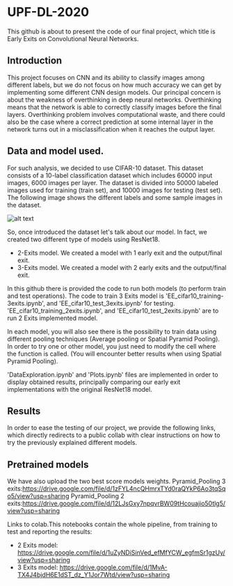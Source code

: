 # UPF-DL-2020

This github is about to present the code of our final project, which title is Early Exits on Convolutional Neural Networks.


## Introduction
This project focuses on CNN and its ability to classify images among different labels, but we do not focus on how much 
accuracy we can get by implementing some different CNN design models. Our principal concern is about the weakness of 
overthinking in deep neural networks. Overthinking means that the network is able to correctly classify images before the 
final layers. Overthinking problem involves computational waste, and there could also be the case where a correct prediction 
at some internal layer in the network turns out in a misclassification when it reaches the output layer.


## Data and model used.
For such analysis, we decided to use CIFAR-10 dataset. This dataset consists of a 10-label classification dataset which 
includes 60000 input images, 6000 images per layer. The dataset is divided into 50000 labeled images used for training (train 
set), and 10000 images for testing (test set). The following image shows the different labels and some sample images in the 
dataset.

![alt text](https://cdn.analyticsvidhya.com/wp-content/uploads/2020/02/1_sGochNLZ-qfesdyjadgXNw.png)

So, once introduced the dataset let's talk about our model. In fact, we created two different type of models using ResNet18.
- 2-Exits model. We created a model with 1 early exit and the output/final exit.
- 3-Exits model. We created a model with 2 early exits and the output/final exit.

In this github there is provided the code to run both models (to perform train and test operations).
The code to train 3 Exits model is 'EE_cifar10_training-3exits.ipynb', and 'EE_cifar10_test_3exits.ipynb' for testing.
'EE_cifar10_training_2exits.ipynb', and 'EE_cifar10_test_2exits.ipynb' are to run 2 Exits implemented model.

In each model, you will also see there is the possibility to train data using different pooling techniques (Average pooling or 
Spatial Pyramid Pooling). In order to try one or other model, you just need to modify the cell where the function is called.
(You will encounter better results when using Spatial Pyramid Pooling).

'DataExploration.ipynb' and 'Plots.ipynb' files are implemented in order to display obtained results, principally comparing our early exit implementations with the original ResNet18 model.



## Results
In order to ease the testing of our project, we provide the following links, which directly redirects to a public collab with clear instructions on how to try the previously explained different models.

## Pretrained models
We have also upload the two best score models weights.
Pyramid_Pooling 3 exits:https://drive.google.com/file/d/1zFYL4ncQHmrxTYd0raQYkP6Ao3tqSqo5/view?usp=sharing
Pyramid_Pooling 2 exits:https://drive.google.com/file/d/12LJsGxy7npqvrBW09tHcouajio50tlg5/view?usp=sharing


Links to colab.This notebooks contain the whole pipeline, from training to test and reporting the results: 
- 2 Exits model: https://drive.google.com/file/d/1uZyNDiSinVed_efMfYCW_egfmSr1gzUy/view?usp=sharing
- 3 Exits model: https://drive.google.com/file/d/1MvA-TX4J4bjdH6E1dST_dz_Y1Jor7Wtd/view?usp=sharing
